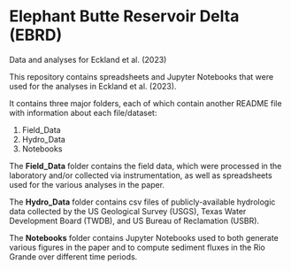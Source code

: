 # Elephant Butte Reservoir Delta (EBRD)
Data and analyses for Eckland et al. (2023)

This repository contains spreadsheets and Jupyter Notebooks that were used for the analyses in Eckland et al. (2023).

It contains three major folders, each of which contain another README file with information about each file/dataset:
1. Field_Data
2. Hydro_Data
3. Notebooks

The **Field_Data** folder contains the field data, which were processed in the laboratory and/or collected via instrumentation, as well as spreadsheets used for the various analyses in the paper.

The **Hydro_Data** folder contains csv files of publicly-available hydrologic data collected by the US Geological Survey (USGS), Texas Water Development Board (TWDB), and US Bureau of Reclamation (USBR). 

The **Notebooks** folder contains Jupyter Notebooks used to both generate various figures in the paper and to compute sediment fluxes in the Rio Grande over different time periods.

